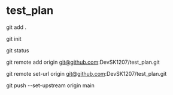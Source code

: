 # test_plan
git add .

git init

git status

git remote add origin git@github.com:DevSK1207/test_plan.git

git remote set-url origin git@github.com:DevSK1207/test_plan.git

git push --set-upstream origin main

